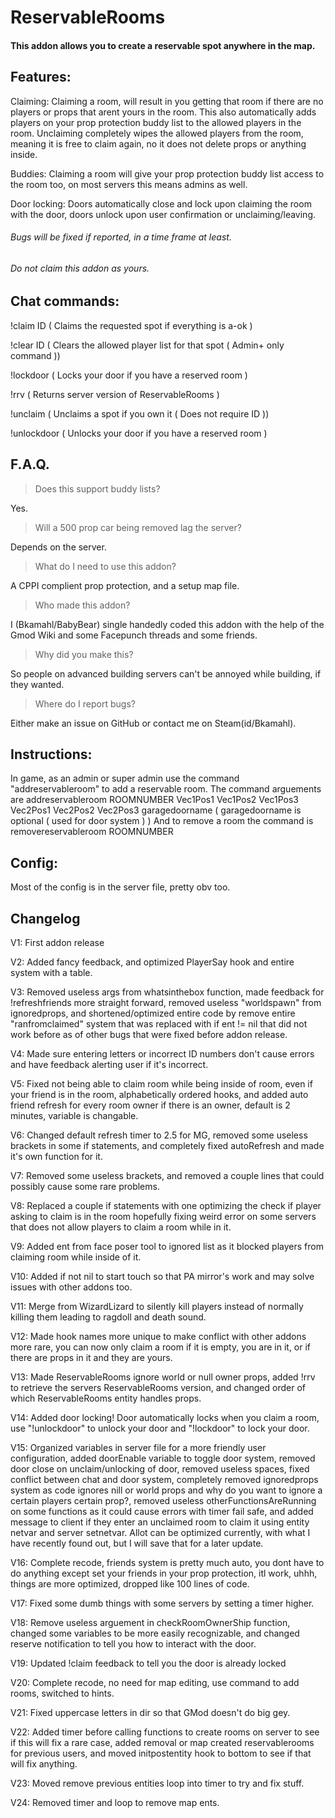 # ReservableRooms 

#### This addon allows you to create a reservable spot anywhere in the map.

## Features:

Claiming: Claiming a room, will result in you getting that room if there are no players or props that arent yours in the room.
This also automatically adds players on your prop protection buddy list to the allowed players in the room.
Unclaiming completely wipes the allowed players from the room, meaning it is free to claim again, no it does not delete props or anything inside.

Buddies: Claiming a room will give your prop protection buddy list access to the room too, on most servers this means admins as well.

Door locking: Doors automatically close and lock upon claiming the room with the door, doors unlock upon user confirmation or unclaiming/leaving.

###### Bugs will be fixed if reported, in a time frame at least.

###### Do not claim this addon as yours.

## Chat commands:

!claim ID ( Claims the requested spot if everything is a-ok )

!clear ID ( Clears the allowed player list for that spot ( Admin+ only command ))

!lockdoor ( Locks your door if you have a reserved room )

!rrv ( Returns server version of ReservableRooms )

!unclaim ( Unclaims a spot if you own it ( Does not require ID ))

!unlockdoor ( Unlocks your door if you have a reserved room )

## F.A.Q.

> Does this support buddy lists?

Yes.

> Will a 500 prop car being removed lag the server?

Depends on the server.
 
> What do I need to use this addon?

A CPPI complient prop protection, and a setup map file.

> Who made this addon?

I (Bkamahl/BabyBear) single handedly coded this addon with the help of the Gmod Wiki and some Facepunch threads and some friends.

> Why did you make this?

So people on advanced building servers can't be annoyed while building, if they wanted. 

> Where do I report bugs?

Either make an issue on GitHub or contact me on Steam(id/Bkamahl).

## Instructions:

In game, as an admin or super admin use the command "addreservableroom" to add a reservable room.
The command arguements are addreservableroom ROOMNUMBER Vec1Pos1 Vec1Pos2 Vec1Pos3 Vec2Pos1 Vec2Pos2 Vec2Pos3 garagedoorname
( garagedoorname is optional ( used for door system ) )
And to remove a room the command is removereservableroom ROOMNUMBER

## Config:

Most of the config is in the server file, pretty obv too.

## Changelog

V1: First addon release

V2: Added fancy feedback, and optimized PlayerSay hook and entire system with a table.

V3: Removed useless args from whatsinthebox function, made feedback for !refreshfriends more straight forward, removed useless "worldspawn" from ignoredprops, and shortened/optimized entire code by remove entire "ranfromclaimed" system that was replaced with if ent != nil that did not work before as of other bugs that were fixed before addon release.

V4: Made sure entering letters or incorrect ID numbers don't cause errors and have feedback alerting user if it's incorrect.

V5: Fixed not being able to claim room while being inside of room, even if your friend is in the room, alphabetically ordered hooks, and added auto friend refresh for every room owner if there is an owner, default is 2 minutes, variable is changable.

V6: Changed default refresh timer to 2.5 for MG, removed some useless brackets in some if statements, and completely fixed autoRefresh and made it's own function for it.

V7: Removed some useless brackets, and removed a couple lines that could possibly cause some rare problems.

V8: Replaced a couple if statements with one optimizing the check if player asking to claim is in the room hopefully fixing weird error on some servers that does not allow players to claim a room while in it.

V9: Added ent from face poser tool to ignored list as it blocked players from claiming room while inside of it.

V10: Added if not nil to start touch so that PA mirror's work and may solve issues with other addons too.

V11: Merge from WizardLizard to silently kill players instead of normally killing them leading to ragdoll and death sound.

V12: Made hook names more unique to make conflict with other addons more rare, you can now only claim a room if it is empty, you are in it, or if there are props in it and they are yours.

V13: Made ReservableRooms ignore world or null owner props, added !rrv to retrieve the servers ReservableRooms version, and changed order of which ReservableRooms entity handles props.

V14: Added door locking! Door automatically locks when you claim a room, use "!unlockdoor" to unlock your door and "!lockdoor" to lock your door.

V15: Organized variables in server file for a more friendly user configuration, added doorEnable variable to toggle door system, removed door close on unclaim/unlocking of door, removed useless spaces, fixed conflict between chat and door system, completely removed ignoredprops system as code ignores nill or world props and why do you want to ignore a certain players certain prop?, removed useless otherFunctionsAreRunning on some functions as it could cause errors with timer fail safe, and added message to client if they enter an unclaimed room to claim it using entity netvar and server setnetvar. Allot can be optimized currently, with what I have recently found out, but I will save that for a later update.

V16: Complete recode, friends system is pretty much auto, you dont have to do anything except set your friends in your prop protection, itl work, uhhh, things are more optimized, dropped like 100 lines of code.

V17: Fixed some dumb things with some servers by setting a timer higher.

V18: Remove useless arguement in checkRoomOwnerShip function, changed some variables to be more easily recognizable, and changed reserve notification to tell you how to interact with the door.

V19: Updated !claim feedback to tell you the door is already locked

V20: Complete recode, no need for map editing, use command to add rooms, switched to hints.

V21: Fixed uppercase letters in dir so that GMod doesn't do big gey.

V22: Added timer before calling functions to create rooms on server to see if this will fix a rare case, added removal or map created reservablerooms for previous users, and moved initpostentity hook to bottom to see if that will fix anything.

V23: Moved remove previous entities loop into timer to try and fix stuff.

V24: Removed timer and loop to remove map ents.